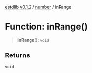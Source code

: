[estdlib v0.1.2](../wiki/Home) / [number](../wiki/number) / inRange

# Function: inRange()

> **inRange**(): `void`

## Returns

`void`
